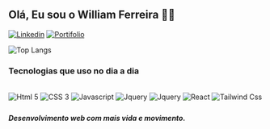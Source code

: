 ## Olá, Eu sou o William Ferreira 👋🏻

[![Linkedin](https://img.shields.io/badge/LinkedIn-0077B5?style=for-the-badge&logo=linkedin&logoColor=white)](https://www.linkedin.com/in/william-ferreira-1b5676121/)
[![Portifolio](https://img.shields.io/website?label=wfdevmotion.com&style=for-the-badge&url=https://sujeitoprogramador.com/)](https://wfdevmotion.com.br/)

![Top Langs](https://github-readme-stats.vercel.app/api/top-langs/?username=willfs19&layout=compact&theme=tokyonight)

### Tecnologias que uso no dia a dia

<div style="display: inline_block"><br/>
    <img style="margin-bottom: 5px" align="center" alt="Html 5" src="https://img.shields.io/badge/HTML5-E34F26?style=for-the-badge&logo=html5&logoColor=white"> 
    <img style="margin-bottom: 5px" align="center" alt="CSS 3" src="https://img.shields.io/badge/CSS3-1572B6?style=for-the-badge&logo=css3&logoColor=white">
    <img style="margin-bottom: 5px" align="center" alt="Javascript" src="https://img.shields.io/badge/JavaScript-F7DF1E?style=for-the-badge&logo=javascript&logoColor=black">
    <img style="margin-bottom: 5px" align="center" alt="Jquery" src="https://img.shields.io/badge/jQuery-0769AD?style=for-the-badge&logo=jquery&logoColor=white">
    <img style="margin-bottom: 5px" align="center" alt="Jquery" src="https://img.shields.io/badge/Bootstrap-563D7C?style=for-the-badge&logo=bootstrap&logoColor=white">
    <img style="margin-bottom: 5px" align="center" alt="React" src="https://img.shields.io/badge/React-20232A?style=for-the-badge&logo=react&logoColor=61DAFB">
    <img style="margin-bottom: 5px" align="center" alt="Tailwind Css" src="https://img.shields.io/badge/Tailwind_CSS-38B2AC?style=for-the-badge&logo=tailwind-css&logoColor=white">
</div>

##### Desenvolvimento web com mais vida e movimento.
